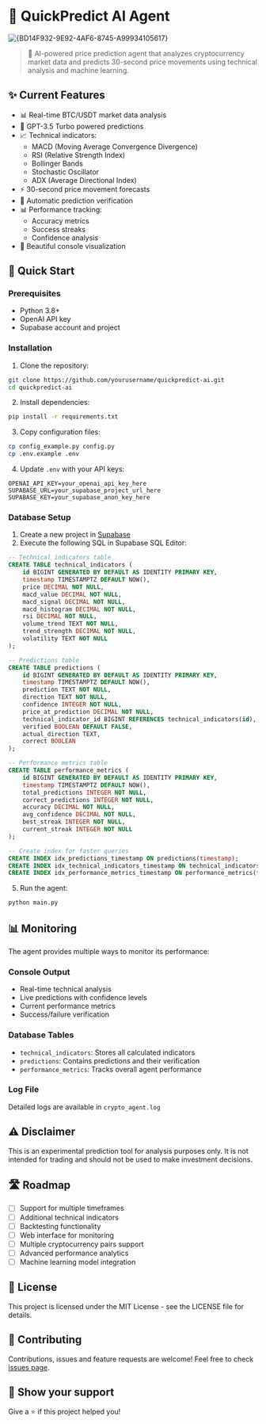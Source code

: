 # 🎯 QuickPredict AI Agent
![{BD14F932-9E92-4AF6-8745-A99934105617}](https://github.com/user-attachments/assets/4e601227-f554-40d8-a361-1a3143164ca8)

> 🤖 AI-powered price prediction agent that analyzes cryptocurrency market data and predicts 30-second price movements using technical analysis and machine learning.

## ✨ Current Features

- 📊 Real-time BTC/USDT market data analysis
- 🧠 GPT-3.5 Turbo powered predictions
- 📈 Technical indicators:
  - MACD (Moving Average Convergence Divergence)
  - RSI (Relative Strength Index)
  - Bollinger Bands
  - Stochastic Oscillator
  - ADX (Average Directional Index)
- ⚡ 30-second price movement forecasts
- 📝 Automatic prediction verification
- 📊 Performance tracking:
  - Accuracy metrics
  - Success streaks
  - Confidence analysis
- 🎨 Beautiful console visualization

## 🚀 Quick Start

### Prerequisites

- Python 3.8+
- OpenAI API key
- Supabase account and project

### Installation

1. Clone the repository:
```bash
git clone https://github.com/yourusername/quickpredict-ai.git
cd quickpredict-ai
```

2. Install dependencies:
```bash
pip install -r requirements.txt
```

3. Copy configuration files:
```bash
cp config_example.py config.py
cp .env.example .env
```

4. Update `.env` with your API keys:
```
OPENAI_API_KEY=your_openai_api_key_here
SUPABASE_URL=your_supabase_project_url_here
SUPABASE_KEY=your_supabase_anon_key_here
```

### Database Setup

1. Create a new project in [Supabase](https://supabase.com)
2. Execute the following SQL in Supabase SQL Editor:

```sql
-- Technical indicators table
CREATE TABLE technical_indicators (
    id BIGINT GENERATED BY DEFAULT AS IDENTITY PRIMARY KEY,
    timestamp TIMESTAMPTZ DEFAULT NOW(),
    price DECIMAL NOT NULL,
    macd_value DECIMAL NOT NULL,
    macd_signal DECIMAL NOT NULL,
    macd_histogram DECIMAL NOT NULL,
    rsi DECIMAL NOT NULL,
    volume_trend TEXT NOT NULL,
    trend_strength DECIMAL NOT NULL,
    volatility TEXT NOT NULL
);

-- Predictions table
CREATE TABLE predictions (
    id BIGINT GENERATED BY DEFAULT AS IDENTITY PRIMARY KEY,
    timestamp TIMESTAMPTZ DEFAULT NOW(),
    prediction TEXT NOT NULL,
    direction TEXT NOT NULL,
    confidence INTEGER NOT NULL,
    price_at_prediction DECIMAL NOT NULL,
    technical_indicator_id BIGINT REFERENCES technical_indicators(id),
    verified BOOLEAN DEFAULT FALSE,
    actual_direction TEXT,
    correct BOOLEAN
);

-- Performance metrics table
CREATE TABLE performance_metrics (
    id BIGINT GENERATED BY DEFAULT AS IDENTITY PRIMARY KEY,
    timestamp TIMESTAMPTZ DEFAULT NOW(),
    total_predictions INTEGER NOT NULL,
    correct_predictions INTEGER NOT NULL,
    accuracy DECIMAL NOT NULL,
    avg_confidence DECIMAL NOT NULL,
    best_streak INTEGER NOT NULL,
    current_streak INTEGER NOT NULL
);

-- Create index for faster queries
CREATE INDEX idx_predictions_timestamp ON predictions(timestamp);
CREATE INDEX idx_technical_indicators_timestamp ON technical_indicators(timestamp);
CREATE INDEX idx_performance_metrics_timestamp ON performance_metrics(timestamp);
```

5. Run the agent:
```bash
python main.py
```

## 📊 Monitoring

The agent provides multiple ways to monitor its performance:

### Console Output
- Real-time technical analysis
- Live predictions with confidence levels
- Current performance metrics
- Success/failure verification

### Database Tables
- `technical_indicators`: Stores all calculated indicators
- `predictions`: Contains predictions and their verification
- `performance_metrics`: Tracks overall agent performance

### Log File
Detailed logs are available in `crypto_agent.log`

## ⚠️ Disclaimer

This is an experimental prediction tool for analysis purposes only. It is not intended for trading and should not be used to make investment decisions.

## 🛣️ Roadmap

- [ ] Support for multiple timeframes
- [ ] Additional technical indicators
- [ ] Backtesting functionality
- [ ] Web interface for monitoring
- [ ] Multiple cryptocurrency pairs support
- [ ] Advanced performance analytics
- [ ] Machine learning model integration

## 📝 License

This project is licensed under the MIT License - see the LICENSE file for details.

## 🤝 Contributing

Contributions, issues and feature requests are welcome! Feel free to check [issues page](https://github.com/Huston1992/quickpredict-ai/issues).

## 🌟 Show your support

Give a ⭐️ if this project helped you!
